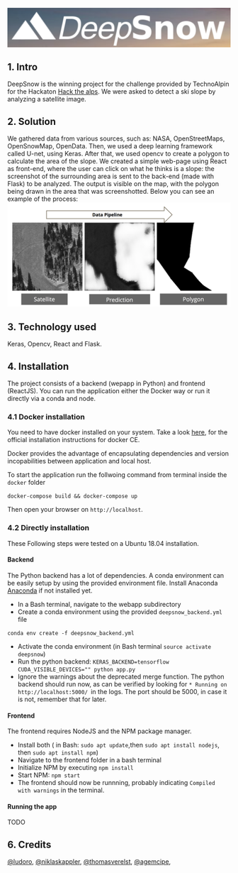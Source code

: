 ![Screenshot](logo.png)

## 1. Intro

DeepSnow is the winning project for the challenge provided by TechnoAlpin for the
Hackaton [Hack the alps](https://www.hackthealps.it). We were asked to detect a
ski slope by analyzing a satellite image.

## 2. Solution
We gathered data from various sources, such as: NASA, OpenStreetMaps, OpenSnowMap,
OpenData. Then, we used a deep learning framework called U-net, using Keras.
After that, we used opencv to create a polygon to calculate the area of the slope.
We created a simple web-page using React as front-end, where the user can click
on what he thinks is a slope: the screenshot of the surrounding area is sent to
the back-end (made with Flask) to be analyzed. The output is visible on the map,
with the polygon being drawn in the area that was screenshotted. Below you can
see an example of the process:
![Data](Data_pipeline.png)

## 3. Technology used
Keras, Opencv, React and Flask.

## 4. Installation
The project consists of a backend (wepapp in Python) and frontend (ReactJS). You can run the application either the 
Docker way or run it directly via a conda and node.
 
### 4.1 Docker installation
You need to have docker installed on your system. Take a look [here](https://docs.docker.com/install/), for the official 
installation instructions for docker CE. 

Docker provides the advantage of encapsulating dependencies and version incopabilities
 between application and local host.   

To start the application run the follwoing command from terminal inside the `docker` folder

```
docker-compose build && docker-compose up
```

Then open your browser on `http://localhost`. 

### 4.2 Directly installation 
These Following steps were tested on a Ubuntu 18.04 installation.

#### Backend

The Python backend has a lot of dependencies. A conda environment can be easily setup by using the provided environment file. Install Anaconda [Anaconda](https://conda.io/docs/user-guide/install/download.html) if not installed yet.

* In a Bash terminal, navigate to the webapp subdirectory
* Create a conda environment using the provided `deepsnow_backend.yml` file

```
conda env create -f deepsnow_backend.yml
```
* Activate the conda environment (in Bash terminal `source activate deepsnow`)
* Run the python backend: `KERAS_BACKEND=tensorflow CUDA_VISIBLE_DEVICES="" python app.py`
* Ignore the warnings about the deprecated merge function. The python backend should run now, as can be verified by looking for `* Running on http://localhost:5000/ `in the logs. The port should be 5000, in case it is not, remember that for later.

#### Frontend
The frontend requires NodeJS and the NPM package manager. 
* Install both ( in Bash: `sudo apt update`,then `sudo apt install nodejs`, then `sudo apt install npm`)
* Navigate to the frontend folder in a bash terminal
* Initialize NPM by executing `npm install`
* Start NPM: `npm start`
* The frontend should now be runnning, probably indicating `Compiled with warnings` in the terminal. 

#### Running the app
TODO


## 6. Credits

[@ludoro](https://github.com/ludoro), [@niklaskappler](https://github.com/niklaskappler), [@thomasverelst](https://github.com/thomasverelst), [@agemcipe](https://github.com/agemcipe),

